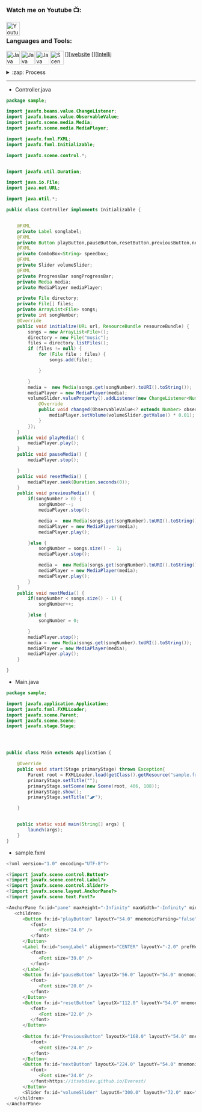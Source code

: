 ### Watch me on Youtube 📺:
[<img align="left" alt="Youtube" width="36px" src="https://i.pinimg.com/originals/19/7b/36/197b365922d1ea3aa1a932ff9bbda4a6.png" />][youtube]  <br />
### Languages and Tools:
[<img align="left" alt="Java " width="36px" src="https://img.icons8.com/ios/452/domain.png" />][[website]
[<img align="left" alt="Java " width="36px" src="https://pbs.twimg.com/profile_images/1206618215767584769/zl48EuhC.jpg" />][[Intellij]
[<img align="left" alt="Java " width="36px" src="https://icon-library.com/images/java-icon-png/java-icon-png-2.jpg" />][Java]
[<img align="left" alt="Scene Builder " width="36px" src="https://gluonhq.com/wp-content/uploads/2015/02/SceneBuilderLogo-300x300@2x.png" />][SceneBuilder]  <br /> 

<br />


   <details>
  <summary>:zap: Process</summary>
  
 
<!--START_SECTION:activity-->
1. 🎨 Working on design of mp3 player
2. 🧩 Creating structure of code
3. 💾 Using mp3 libraries
4. 🎧 End of work
5. 😎 Enjoy
<!--END_SECTION:activity-->

</details>

---

* Controller.java
```java
package sample;

import javafx.beans.value.ChangeListener;
import javafx.beans.value.ObservableValue;
import javafx.scene.media.Media;
import javafx.scene.media.MediaPlayer;

import javafx.fxml.FXML;
import javafx.fxml.Initializable;

import javafx.scene.control.*;


import javafx.util.Duration;

import java.io.File;
import java.net.URL;

import java.util.*;

public class Controller implements Initializable {


    @FXML
    private Label songlabel;
    @FXML
    private Button playButton,pauseButton,resetButton,previousButton,nextButton;
    @FXML
    private ComboBox<String> speedbox;
    @FXML
    private Slider volumeSlider;
    @FXML
    private ProgressBar songProgressBar;
    private Media media;
    private MediaPlayer mediaPlayer;

    private File directory;
    private File[] files;
    private ArrayList<File> songs;
    private int songNumber;
    @Override
    public void initialize(URL url, ResourceBundle resourceBundle) {
        songs = new ArrayList<File>();
        directory = new File("music");
        files = directory.listFiles();
        if (files != null) {
            for (File file : files) {
                songs.add(file);

            }

        }
        media =  new Media(songs.get(songNumber).toURI().toString());
        mediaPlayer = new MediaPlayer(media);
        volumeSlider.valueProperty().addListener(new ChangeListener<Number>() {
            @Override
            public void changed(ObservableValue<? extends Number> observableValue, Number number, Number t1) {
                mediaPlayer.setVolume(volumeSlider.getValue() * 0.01);
            }
        });
    }
    public void playMedia() {
        mediaPlayer.play();
    }
    public void pauseMedia() {
        mediaPlayer.stop();

    }
    public void resetMedia() {
        mediaPlayer.seek(Duration.seconds(0));
    }
    public void previousMedia() {
        if(songNumber > 0) {
            songNumber--;
            mediaPlayer.stop();

            media =  new Media(songs.get(songNumber).toURI().toString());
            mediaPlayer = new MediaPlayer(media);
            mediaPlayer.play();

        }else {
            songNumber = songs.size() -  1;
            mediaPlayer.stop();

            media =  new Media(songs.get(songNumber).toURI().toString());
            mediaPlayer = new MediaPlayer(media);
            mediaPlayer.play();
        }
    }
    public void nextMedia() {
        if(songNumber < songs.size() - 1) {
            songNumber++;

        }else {
            songNumber = 0;

        }
        mediaPlayer.stop();
        media =  new Media(songs.get(songNumber).toURI().toString());
        mediaPlayer = new MediaPlayer(media);
        mediaPlayer.play();
    }

}
```  
* Main.java
```java
package sample;

import javafx.application.Application;
import javafx.fxml.FXMLLoader;
import javafx.scene.Parent;
import javafx.scene.Scene;
import javafx.stage.Stage;




public class Main extends Application {

    @Override
    public void start(Stage primaryStage) throws Exception{
        Parent root = FXMLLoader.load(getClass().getResource("sample.fxml"));
        primaryStage.setTitle("");
        primaryStage.setScene(new Scene(root, 406, 108));
        primaryStage.show();
        primaryStage.setTitle("◢◤");

    }


    public static void main(String[] args) {
        launch(args);
    }
}

```  
* sample.fxml
```java
<?xml version="1.0" encoding="UTF-8"?>

<?import javafx.scene.control.Button?>
<?import javafx.scene.control.Label?>
<?import javafx.scene.control.Slider?>
<?import javafx.scene.layout.AnchorPane?>
<?import javafx.scene.text.Font?>

<AnchorPane fx:id="pane" maxHeight="-Infinity" maxWidth="-Infinity" minHeight="-Infinity" minWidth="-Infinity" prefHeight="108.0" prefWidth="406.0" style="-fx-background-color: #222222;" xmlns="http://javafx.com/javafx/15.0.1" xmlns:fx="http://javafx.com/fxml/1" fx:controller="sample.Controller">
   <children>
      <Button fx:id="playButton" layoutY="54.0" mnemonicParsing="false" onAction="#playMedia" prefHeight="51.0" prefWidth="56.0" text="▶" wrapText="true">
         <font>
            <Font size="24.0" />
         </font>
      </Button>
      <Label fx:id="songLabel" alignment="CENTER" layoutY="-2.0" prefHeight="0.0" prefWidth="406.0" text="𝅙" textFill="#f0dfdf">
         <font>
            <Font size="39.0" />
         </font>
      </Label>
      <Button fx:id="pauseButton" layoutX="56.0" layoutY="54.0" mnemonicParsing="false" onAction="#pauseMedia" prefHeight="51.0" prefWidth="56.0" text="〓">
         <font>
            <Font size="20.0" />
         </font>
      </Button>
      <Button fx:id="resetButton" layoutX="112.0" layoutY="54.0" mnemonicParsing="false" onAction="#resetMedia" prefHeight="51.0" prefWidth="56.0" text="⏏">
         <font>
            <Font size="22.0" />
         </font>
      </Button>
      
      <Button fx:id="PreviousButton" layoutX="168.0" layoutY="54.0" mnemonicParsing="false" onAction="#previousMedia" prefHeight="51.0" prefWidth="56.0" text="►">
         <font>
            <Font size="24.0" />
         </font>
      </Button>
      <Button fx:id="nextButton" layoutX="224.0" layoutY="54.0" mnemonicParsing="false" onAction="#nextMedia" prefHeight="51.0" prefWidth="56.0" text="◄">
         <font>
            <Font size="24.0" />
         </font>https://itsabdiev.github.io/Everest/
      </Button>
      <Slider fx:id="volumeSlider" layoutX="300.0" layoutY="72.0" max="200.0" prefHeight="9.0" prefWidth="81.0" value="100.0" />
   </children>
</AnchorPane>

```

[website]: https://itsabdiev.github.io/Everest/
[Intellij]: https://www.jetbrains.com/
[Java]: https://www.java.com/ru/
[SceneBuilder]: https://gluonhq.com/products/scene-builder/
[youtube]: https://www.youtube.com/

